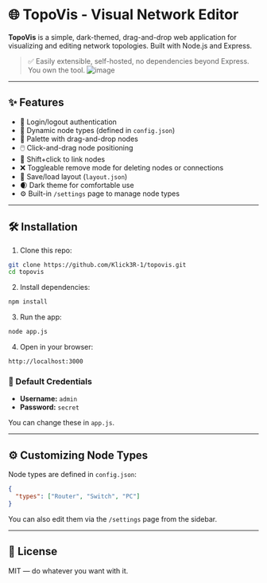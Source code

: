 # 🌐 TopoVis - Visual Network Editor

**TopoVis** is a simple, dark-themed, drag-and-drop web application for visualizing and editing network topologies. Built with Node.js and Express.

> ✅ Easily extensible, self-hosted, no dependencies beyond Express. You own the tool.
![image](https://github.com/user-attachments/assets/5f561a74-357a-466d-80c5-44ec3d9eb632)

---

## ✨ Features

- 🔐 Login/logout authentication
- 🧱 Dynamic node types (defined in `config.json`)
- 🎨 Palette with drag-and-drop nodes
- 🖱️ Click-and-drag node positioning
- 🔗 Shift+click to link nodes
- ❌ Toggleable remove mode for deleting nodes or connections
- 💾 Save/load layout (`layout.json`)
- 🌒 Dark theme for comfortable use
- ⚙️ Built-in `/settings` page to manage node types

---

## 🛠️ Installation

1. Clone this repo:

```bash
git clone https://github.com/Klick3R-1/topovis.git
cd topovis
```

2. Install dependencies:

```bash
npm install
```

3. Run the app:

```bash
node app.js
```

4. Open in your browser:

```
http://localhost:3000
```

### 🔑 Default Credentials

- **Username:** `admin`  
- **Password:** `secret`

You can change these in `app.js`.

---

## ⚙️ Customizing Node Types

Node types are defined in `config.json`:

```json
{
  "types": ["Router", "Switch", "PC"]
}
```

You can also edit them via the `/settings` page from the sidebar.

---

## 🧾 License

MIT — do whatever you want with it.
